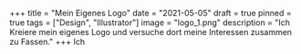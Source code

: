 +++
title = "Mein Eigenes Logo"
date = "2021-05-05"
draft = true
pinned = true
tags = ["Design", "Illustrator"]
image = "logo_1.png"
description = "Ich Kreiere mein eigenes Logo und versuche dort meine Interessen zusammen zu Fassen."
+++
Ich